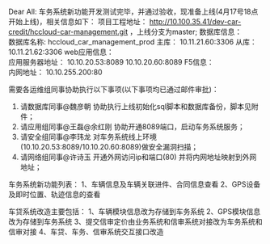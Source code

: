 # 


Dear All:车务系统新功能开发测试完毕，并通过验收，现准备上线(4月17号18点开始上线)，相关信息如下：项目工程地址：                     http://10.100.35.41/dev-car-credit/hccloud-car-management.git ，上线分支为master;数据库信息：	数据库名称:	hccloud_car_management_prod主库：	10.11.21.60:3306从库：	10.11.21.62:3306web应用信息：	应用服务器地址：	10.10.20.53:8089 10.10.20.60:8089F5信息：	内网地址：	10.10.255.200:80需要各运维组同事协助执行以下事项(以下事项均已通过邮件审批)：1. 请数据库同事@魏彦朝 协助执行上线初始化sql脚本和数据库备份，脚本见附件；2. 请应用组同事@王磊@余红刚 协助开通8089端口，启动车务系统服务；3. 请安全组同事@李玮龙 对车务系统线上环境(10.10.20.53:8089/10.10.20.60:8089)做安全漏洞扫描；4. 请网络组同事@许诗玉 开通外网访问ip和端口(80) 并将内网地址映射到外网地址；车务系统新功能列表：1、车辆信息及车辆关联进件、合同信息查看2、GPS设备及即时位置、轨迹信息的查看车贷系统改造主要包括：1、车辆模块信息改为存储到车务系统2、GPS模块信息改为存储到车务系统3、提交信审定价由业务系统和信审系统对接改为车务系统和信审对接
4、车贷、车务、信审系统交互接口改造


